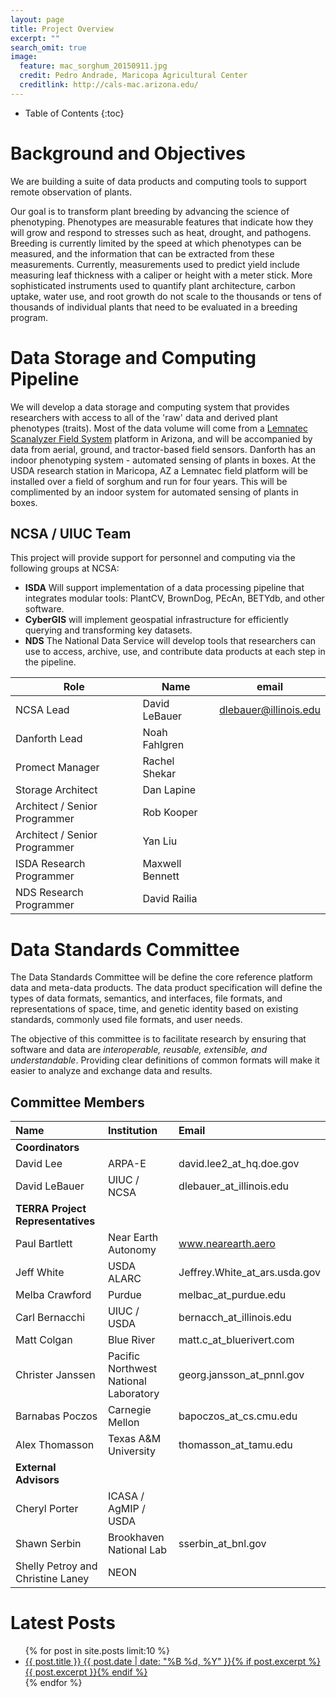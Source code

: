 ```yaml
---
layout: page
title: Project Overview
excerpt: ""
search_omit: true
image:
  feature: mac_sorghum_20150911.jpg
  credit: Pedro Andrade, Maricopa Agricultural Center
  creditlink: http://cals-mac.arizona.edu/
---
```


* Table of Contents
{:toc}

# Background and Objectives

We are building a suite of data products and computing tools to support remote observation of plants.

  Our goal is to transform plant breeding by advancing the science of phenotyping. Phenotypes are measurable features that indicate how they will grow and respond to stresses such as heat, drought, and pathogens.
  Breeding is currently limited by the speed at which phenotypes can be measured, and the information that can be extracted from these measurements.
  Currently, measurements used to predict yield include measuring leaf thickness with a caliper or height with a meter stick.
  More sophisticated instruments used to quantify plant architecture, carbon uptake, water use, and root growth do not scale to the thousands or tens of thousands of individual plants that need to be evaluated in a breeding program.

# Data Storage and Computing Pipeline

We will develop a data storage and computing system that provides researchers with access to all of the 'raw' data and derived plant phenotypes (traits). 
Most of the data volume will come from a [Lemnatec Scanalyzer Field System](http://www.lemnatec.com/products/hardware-solutions/scanalyzer-field/) platform in Arizona, and will be accompanied by data from aerial, ground, and tractor-based field sensors. 
Danforth has an indoor phenotyping system - automated sensing of plants in boxes. At the USDA research station in Maricopa, AZ a Lemnatec field platform will be installed over a field of sorghum and run for four years. This will be complimented by an indoor system for automated sensing of plants in boxes.

## NCSA / UIUC Team

This project will provide support for personnel and computing via the following groups at NCSA:

* **ISDA** Will support implementation of a data processing pipeline that integrates modular tools: PlantCV, BrownDog, PEcAn, BETYdb, and other software.
* **CyberGIS** will implement geospatial infrastructure for efficiently querying and transforming key datasets.
* **NDS** The National Data Service will develop tools that researchers can use to access, archive, use, and contribute data products at each step in the pipeline.  

| Role | Name | email|
|---|---|----|
| NCSA Lead | David LeBauer | dlebauer@illinois.edu|
| Danforth Lead | Noah Fahlgren | | 
| Promect Manager | Rachel Shekar | |
| Storage Architect | Dan Lapine | |
| Architect / Senior Programmer | Rob Kooper | |
| Architect / Senior Programmer |  Yan Liu | |
| ISDA Research Programmer |  Maxwell Bennett |
| NDS Research Programmer | David Railia|  |


# Data Standards Committee

The Data Standards Committee will be define the core reference platform data and meta-data products. The data product specification will define the types of data formats, semantics, and interfaces, file formats, and representations of space, time, and genetic identity based on existing standards, commonly used file formats, and user needs.

The objective of this committee is to facilitate research by ensuring that software and data are _interoperable, reusable, extensible, and understandable_. Providing clear definitions of common formats will make it easier to analyze and exchange data and results. 


## Committee Members

| Name | Institution | Email|
|:--|:--|:--|
|**Coordinators** | | | 
| David Lee | ARPA-E | david.lee2_at_hq.doe.gov|
| David LeBauer | UIUC / NCSA | dlebauer_at_illinois.edu|
|**TERRA Project Representatives** | | | 
| Paul Bartlett | Near Earth Autonomy | www.nearearth.aero|
| Jeff White | USDA ALARC | Jeffrey.White_at_ars.usda.gov|
| Melba Crawford | Purdue | melbac_at_purdue.edu|
| Carl Bernacchi | UIUC / USDA | bernacch_at_illinois.edu|
| Matt Colgan | Blue River | matt.c_at_bluerivert.com|
| Christer Janssen | Pacific Northwest National Laboratory | georg.jansson_at_pnnl.gov|
| Barnabas Poczos | Carnegie Mellon | bapoczos_at_cs.cmu.edu|
| Alex Thomasson | Texas A&M University | thomasson_at_tamu.edu|
|**External Advisors** | | | 
| Cheryl Porter| ICASA / AgMIP / USDA |  |
| Shawn Serbin | Brookhaven National Lab | sserbin_at_bnl.gov |
| Shelly Petroy and Christine Laney | NEON | |


# Latest Posts

<ul class="post-list">
{% for post in site.posts limit:10 %} 
  <li><article><a href="{{ site.url }}{{ post.url }}">{{ post.title }} <span class="entry-date"><time datetime="{{ post.date | date_to_xmlschema }}">{{ post.date | date: "%B %d, %Y" }}</time></span>{% if post.excerpt %} <span class="excerpt">{{ post.excerpt }}</span>{% endif %}</a></article></li>
{% endfor %}
</ul>